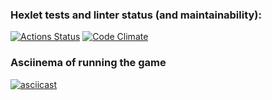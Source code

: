 ### Hexlet tests and linter status (and maintainability):
[![Actions Status](https://github.com/parazitl2/frontend-project-lvl1/actions/workflows/hexlet-check.yml/badge.svg)](https://github.com/parazitl2/frontend-project-lvl1/actions)
[![Code Climate](https://codeclimate.com/github/parazitl2/frontend-project-lvl1.png)](https://codeclimate.com/github/parazitl2/frontend-project-lvl1)

### Asciinema of running the game
[![asciicast](https://asciinema.org/a/4Yx7aL5uKW7an39ASL6PWpI3t.svg)](https://asciinema.org/a/4Yx7aL5uKW7an39ASL6PWpI3t)